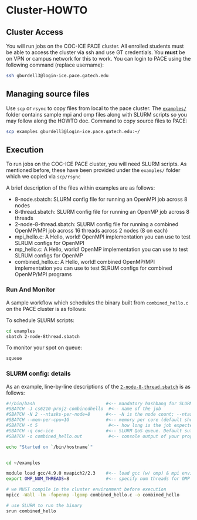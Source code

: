 # Cluster-HOWTO

## Cluster Access
You will run jobs on the COC-ICE PACE cluster. All enrolled students must be able to access the cluster via ssh and use GT credentials. You **must** be on VPN or campus network for this to work. You can login to PACE using the following command (replace username):

```bash
ssh gburdell3@login-ice.pace.gatech.edu
```

## Managing source files

Use `scp` or `rsync` to copy files from local to the pace cluster. The [`examples/`](./examples) folder contains sample mpi and omp files along with SLURM scripts so you may follow along the HOWTO doc. Command to copy source files to PACE: 
```bash
scp examples gburdell3@login-ice.pace.gatech.edu:~/
```

## Execution

To run jobs on the COC-ICE PACE cluster, you will need SLURM scripts. As mentioned before, these have been provided under the `examples/` folder which we copied via `scp/rsync`

A brief description of the files within examples are as follows:
- 8-node.sbatch: SLURM config file for running an OpenMPI job across 8 nodes
- 8-thread.sbatch: SLURM config file for running an OpenMP job across 8 threads
- 2-node-8-thread.sbatch: SLURM config file for running a combined OpenMP/MPI job across 16 threads across 2 nodes (8 on each)
- mpi_hello.c: A Hello, world! OpenMPI implementation you can use to test SLRUM configs for OpenMPI 
- mp_hello.c: A Hello, world! OpenMP implementation you can use to test SLRUM configs for OpenMP
- combined_hello.c: A Hello, world! combined OpenMP/MPI implementation you can use to test SLRUM configs for combined OpenMP/MPI programs

### Run And Monitor
A sample workflow which schedules the binary built from `combined_hello.c` on the PACE cluster is as follows: 

To schedule SLURM scripts:
```bash
cd examples
sbatch 2-node-8thread.sbatch
```
To monitor your spot on queue:
```bash
squeue
```
### SLURM config: details

As an example, line-by-line descriptions of the [`2-node-8-thread.sbatch`](./examples/2-node-8-thread.sbatch) is as follows:

```bash
#!/bin/bash                           #<-- mandatory hashbang for SLURM scripts
#SBATCH -J cs6210-proj2-combinedhello  #<-- name of the job
#SBATCH -N 2 --ntasks-per-node=8      #<-- -N is the node count; --ntasks-per-node is assigned cores per node
#SBATCH --mem-per-cpu=1G              #<-- memory per core (default should suffice for all)
#SBATCH -t 5                           #<-- how long is the job expected to run (5 minutes)
#SBATCH -q coc-ice                    #<-- SLURM QoS queue. Default suffices.
#SBATCH -o combined_hello.out          #<-- console output of your program is piped to this file

echo "Started on `/bin/hostname`"


cd ~/examples

module load gcc/4.9.0 mvapich2/2.3    #<-- load gcc (w/ omp) & mpi environment
export OMP_NUM_THREADS=8              #<-- specify num threads for OMP to use

# we MUST compile in the cluster environment before execution
mpicc -Wall -lm -fopenmp -lgomp combined_hello.c -o combined_hello 

# use SLURM to run the binary
srun combined_hello
```

